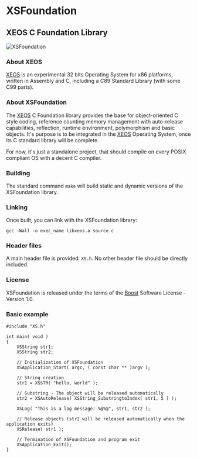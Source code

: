 XSFoundation
============

XEOS C Foundation Library
-------------------------

![XSFoundation](http://www.eosgarden.com/uploads/image/xsfoundation.png)

### About XEOS

[XEOS][1] is an experimental 32 bits Operating System for x86 platforms, written in Assembly and C, including a C89 Standard Library (with some C99 parts).

### About XSFoundation

The [XEOS][1] C Foundation library provides the base for object-oriented C style coding, reference counting memory management with auto-release capabilities, reflection, runtime environment, polymorphism and basic objects.
It's purpose is to be integrated in the [XEOS][1] Operating System, once its C standard library will be complete.

For now, it's just a standalone project, that should compile on every POSIX compliant OS with a decent C compiler.

### Building

The standard command `make` will build static and dynamic versions of the XSFoundation library.

### Linking

Once built, you can link with the XSFoundation library:

`gcc -Wall -o exec_name libxeos.a source.c`

### Header files

A main header file is provided: `XS.h`.
No other header file should be directly included.

### License

XSFoundation is released under the terms of the [Boost][2] Software License - Version 1.0.

[1]: http://www.eosgarden.com/en/opensource/xeos/   "XEOS"
[2]: http://www.boost.org/LICENSE_1_0.txt           "BOOST"

### Basic example

    #include "XS.h"
    
    int main( void )
    {
        XSString str1;
        XSString str2;
        
        // Initialization of XSFoundation
        XSApplication_Start( argc, ( const char ** )argv );
        
        // String creation
        str1 = XSSTR( "hello, world" );
        
        // Substring - The object will be released automatically
        str2 = XSAutoRelease( XSString_SubstringtoIndex( str1, 5 ) );
        
        XSLog( "This is a log message: %@%@", str1, str2 );
        
        // Release objects (str2 will be released automatically when the application exits)
        XSRelease( str1 );
        
        // Termination of XSFoundation and program exit
        XSApplication_Exit();
    }
